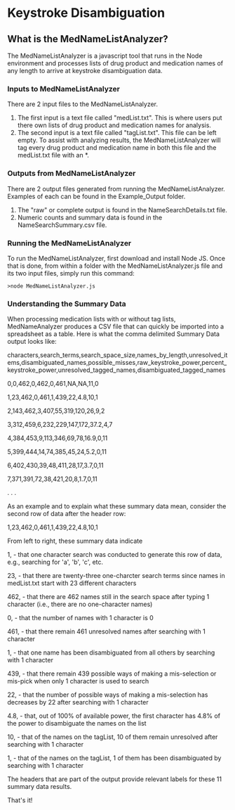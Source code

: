 # Keystroke Disambiguation

## What is the MedNameListAnalyzer?

The MedNameListAnalyzer is a javascript tool that runs in the Node environment and processes lists of drug product and medication names of any length to arrive at keystroke disambiguation data.

### Inputs to MedNameListAnalyzer

There are 2 input files to the MedNameListAnalyzer. 

1. The first input is a text file called "medList.txt". This is where users put there own lists of drug product and medication names for analysis.
2. The second input is a text file called "tagList.txt". This file can be left empty. To assist with analyzing results, the MedNameListAnalyzer will tag every drug product and medication name in both this file and the medList.txt file with an *.

### Outputs from MedNameListAnalyzer

There are 2 output files generated from running the MedNameListAnalyzer. Examples of each can be found in the Example_Output folder.

1. The "raw" or complete output is found in the NameSearchDetails.txt file. 
2. Numeric counts and summary data is found in the NameSearchSummary.csv file.

### Running the MedNameListAnalyzer

To run the MedNameListAnalyzer, first download and install Node JS. Once that is done, from within a folder with the MedNameListAnalyzer.js file and its two input files, simply run this command:

```
>node MedNameListAnalyzer.js
```

### Understanding the Summary Data

When processing medication lists with or without tag lists, MedNameAnalyzer produces a CSV file that can quickly be imported into a spreadsheet as a table. Here is what the comma delimited Summary Data output looks like:

characters,search_terms,search_space_size,names_by_length,unresolved_items,disambiguated_names,possible_misses,raw_keystroke_power,percent_keystroke_power,unresolved_tagged_names,disambiguated_tagged_names

0,0,462,0,462,0,461,NA,NA,11,0

1,23,462,0,461,1,439,22,4.8,10,1

2,143,462,3,407,55,319,120,26,9,2

3,312,459,6,232,229,147,172,37.2,4,7

4,384,453,9,113,346,69,78,16.9,0,11

5,399,444,14,74,385,45,24,5.2,0,11

6,402,430,39,48,411,28,17,3.7,0,11

7,371,391,72,38,421,20,8,1.7,0,11

.
.
.



As an example and to explain what these summary data mean, consider the second row of data after the header row:

1,23,462,0,461,1,439,22,4.8,10,1

From left to right, these summary data indicate

1, - that one character search was conducted to generate this row of data, e.g., searching for 'a', 'b', 'c', etc.

23, - that there are twenty-three one-charcter search terms since names in medList.txt start with 23 different characters 

462, - that there are 462 names still in the search space after typing 1 character (i.e., there are no one-character names)

0, - that the number of names with 1 character is 0

461, - that there remain 461 unresolved names after searching with 1 character

1, - that one name has been disambiguated from all others by searching with 1 character

439, - that there remain 439 possible ways of making a mis-selection or mis-pick when only 1 character is used to search

22, - that the number of possible ways of making a mis-selection has decreases by 22 after searching with 1 character

4.8, - that, out of 100% of available power, the first character has 4.8% of the power to disambiguate the names on the list

10, - that of the names on the tagList, 10 of them remain unresolved after searching with 1 character

1, - that of the names on the tagList, 1 of them has been disambiguated by searching with 1 character

The headers that are part of the output provide relevant labels for these 11 summary data results.

That's it!
